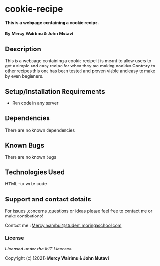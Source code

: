 # cookie-recipe
#### This is a webpage containing a cookie recipe.
#### By **Mercy Wairimu & John Mutavi** 
      
        
## Description
This is a webpage containing a cookie recipe.It is meant to allow users to get a simple and easy recipe for when they are making cookies.Contrary to other recipes this one has been tested and proven viable and easy to make by even beginners.  
## Setup/Installation Requirements
* Run code in any server
## Dependencies
There are no known dependencies
## Known Bugs
There are no known bugs
## Technologies Used
 HTML -to write code
## Support and contact details
For issues ,concerns ,questions or ideas please feel free to contact me or make contibutions!          

Contact me : Mercy.mambui@student.moringaschool.com
### License
*Licensed under the MIT Licenses.*    

Copyright (c) {2021} **Mercy Wairimu   & John Mutavi**
  
